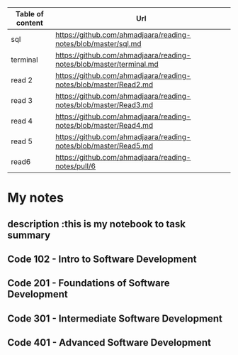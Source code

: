 | Table of content | Url |
| ----------- | ----------- |
| sql |https://github.com/ahmadjaara/reading-notes/blob/master/sql.md |
| terminal | https://github.com/ahmadjaara/reading-notes/blob/master/terminal.md |
| read 2 | https://github.com/ahmadjaara/reading-notes/blob/master/Read2.md |
| read 3 | https://github.com/ahmadjaara/reading-notes/blob/master/Read3.md |
| read 4 | https://github.com/ahmadjaara/reading-notes/blob/master/Read4.md |
|read 5|https://github.com/ahmadjaara/reading-notes/blob/master/Read5.md|
|read6|https://github.com/ahmadjaara/reading-notes/pull/6|
# My notes 
## description :this is my notebook to task summary 

##  Code 102 - Intro to Software Development

##  Code 201 - Foundations of Software Development

##  Code 301 - Intermediate Software Development

##  Code 401 - Advanced Software Development